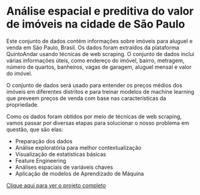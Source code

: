 # Análise espacial e preditiva do valor de imóveis na cidade de São Paulo

Este conjunto de dados contém informações sobre imóveis para aluguel e venda em São Paulo, Brasil. Os dados foram extraídos da plataforma QuintoAndar usando técnicas de web scraping. O conjunto de dados inclui várias informações úteis, como endereço do imóvel, bairro, metragem, número de quartos, banheiros, vagas de garagem, aluguel mensal e valor do imóvel.

O conjunto de dados será usado para entender os preços médios dos imóveis em diferentes distritos e para treinar modelos de machine learning que preveem preços de venda com base nas características da propriedade.

Como os dados foram obtidos por meio de técnicas de web scraping, vamos passar por diversas etapas para solucionar o nosso problema em questão, que são elas:

- Preparação dos dados
- Análise exploratória para melhor contextualização
- Visualização de estatísticas básicas
- Feature Engineering
- Análises espaciais de variáveis chaves
- Aplicação de modelos de Aprendizado de Máquina

[Clique aqui para ver o projeto completo](https://bit.ly/3EOHbgx)
